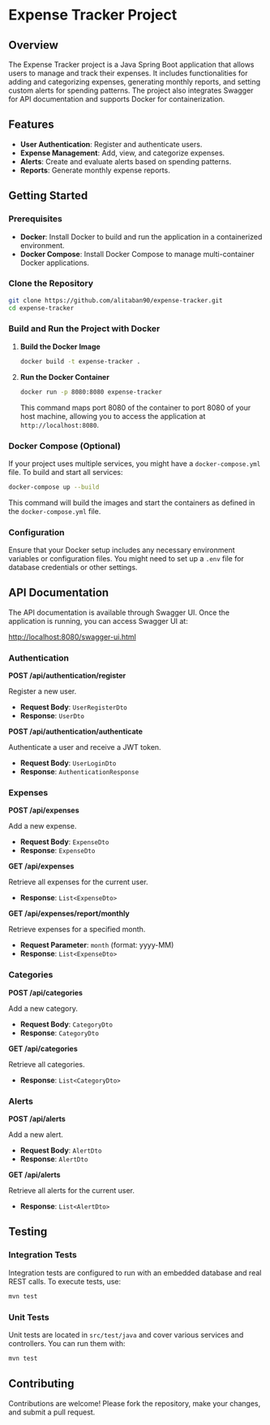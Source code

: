 # Expense Tracker Project

## Overview

The Expense Tracker project is a Java Spring Boot application that allows users to manage and track their expenses. It includes functionalities for adding and categorizing expenses, generating monthly reports, and setting custom alerts for spending patterns. The project also integrates Swagger for API documentation and supports Docker for containerization.

## Features

- **User Authentication**: Register and authenticate users.
- **Expense Management**: Add, view, and categorize expenses.
- **Alerts**: Create and evaluate alerts based on spending patterns.
- **Reports**: Generate monthly expense reports.

## Getting Started

### Prerequisites

- **Docker**: Install Docker to build and run the application in a containerized environment.
- **Docker Compose**: Install Docker Compose to manage multi-container Docker applications.

### Clone the Repository

```bash
git clone https://github.com/alitaban90/expense-tracker.git
cd expense-tracker
```

### Build and Run the Project with Docker

1. **Build the Docker Image**

   ```bash
   docker build -t expense-tracker .
   ```

2. **Run the Docker Container**

   ```bash
   docker run -p 8080:8080 expense-tracker
   ```

   This command maps port 8080 of the container to port 8080 of your host machine, allowing you to access the application at `http://localhost:8080`.

### Docker Compose (Optional)

If your project uses multiple services, you might have a `docker-compose.yml` file. To build and start all services:

```bash
docker-compose up --build
```

This command will build the images and start the containers as defined in the `docker-compose.yml` file.

### Configuration

Ensure that your Docker setup includes any necessary environment variables or configuration files. You might need to set up a `.env` file for database credentials or other settings.

## API Documentation

The API documentation is available through Swagger UI. Once the application is running, you can access Swagger UI at:

[http://localhost:8080/swagger-ui.html](http://localhost:8080/swagger-ui.html)

### Authentication

**POST /api/authentication/register**

Register a new user.

- **Request Body**: `UserRegisterDto`
- **Response**: `UserDto`

**POST /api/authentication/authenticate**

Authenticate a user and receive a JWT token.

- **Request Body**: `UserLoginDto`
- **Response**: `AuthenticationResponse`

### Expenses

**POST /api/expenses**

Add a new expense.

- **Request Body**: `ExpenseDto`
- **Response**: `ExpenseDto`

**GET /api/expenses**

Retrieve all expenses for the current user.

- **Response**: `List<ExpenseDto>`

**GET /api/expenses/report/monthly**

Retrieve expenses for a specified month.

- **Request Parameter**: `month` (format: yyyy-MM)
- **Response**: `List<ExpenseDto>`

### Categories

**POST /api/categories**

Add a new category.

- **Request Body**: `CategoryDto`
- **Response**: `CategoryDto`

**GET /api/categories**

Retrieve all categories.

- **Response**: `List<CategoryDto>`

### Alerts

**POST /api/alerts**

Add a new alert.

- **Request Body**: `AlertDto`
- **Response**: `AlertDto`

**GET /api/alerts**

Retrieve all alerts for the current user.

- **Response**: `List<AlertDto>`

## Testing

### Integration Tests

Integration tests are configured to run with an embedded database and real REST calls. To execute tests, use:

```bash
mvn test
```

### Unit Tests

Unit tests are located in `src/test/java` and cover various services and controllers. You can run them with:

```bash
mvn test
```

## Contributing

Contributions are welcome! Please fork the repository, make your changes, and submit a pull request.

